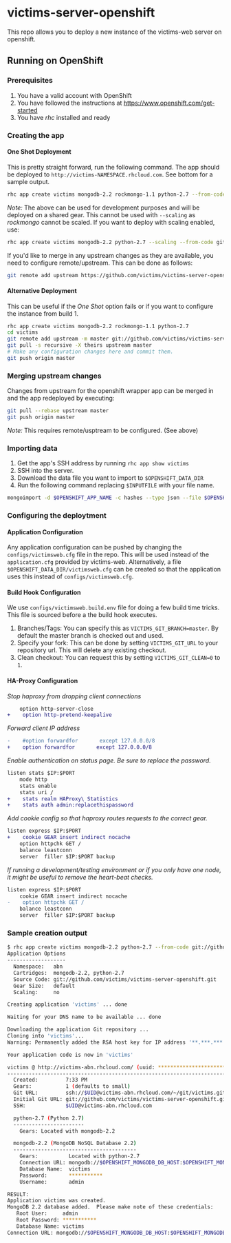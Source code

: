 victims-server-openshift
========================

This repo allows you to deploy a new instance of the victims-web server on openshift.

## Running on OpenShift
### Prerequisites
1. You have a valid account with OpenShift
2. You have followed the instructions at https://www.openshift.com/get-started
3. You have *rhc* installed and ready

### Creating the app
#### One Shot Deployment
This is pretty straight forward, run the following command. The app should be deployed to ```http://victims-NAMESPACE.rhcloud.com```. See bottom for a sample output.
```sh
rhc app create victims mongodb-2.2 rockmongo-1.1 python-2.7 --from-code git://github.com/victims/victims-server-openshift.git
```
_*Note:*_ The above can be used for development purposes and will be deployed on a shared gear. This cannot be used with ```--scaling``` as _rockmongo_ cannot be scaled. If you want to deploy with scaling enabled, use:
```sh
rhc app create victims mongodb-2.2 python-2.7 --scaling --from-code git://github.com/victims/victims-server-openshift.git
```
If you'd like to merge in any upstream changes as they are available, you need to configure remote/upstream. This can be done as follows:
```sh
git remote add upstream https://github.com/victims/victims-server-openshift.git
```
#### Alternative Deployment
This can be useful if the *One Shot* option fails or if you want to configure the instance from build 1.
```sh
rhc app create victims mongodb-2.2 rockmongo-1.1 python-2.7
cd victims
git remote add upstream -m master git://github.com/victims/victims-server-openshift.git
git pull -s recursive -X theirs upstream master
# Make any configuration changes here and commit them.
git push origin master
```
### Merging upstream changes
Changes from upstream for the openshift wrapper app can be merged in and the app redeployed by executing:
```sh
git pull --rebase upstream master
git push origin master
```
_Note:_ This requires remote/usptream to be configured. (See above)
### Importing data
1. Get the app's SSH address by running ```rhc app show victims```
2. SSH into the server.
3. Download the data file you want to import to ```$OPENSHIFT_DATA_DIR```
4. Run the following command replacing ```$INPUTFILE``` with your file name.

```sh
mongoimport -d $OPENSHIFT_APP_NAME -c hashes --type json --file $OPENSHIFT_DATA_DIR/$INPUTFILE  -h $OPENSHIFT_MONGODB_DB_HOST  -u admin -p $OPENSHIFT_MONGODB_DB_PASSWORD --port $OPENSHIFT_MONGODB_DB_PORT
```
### Configuring the deploytment
#### Application Configuration
Any application configuration can be pushed by changing the ```configs/victimsweb.cfg``` file in the repo. This will be used instead of the ```application.cfg``` provided by victims-web.
Alternatively, a file ```$OPENSHIFT_DATA_DIR/victimsweb.cfg``` can be created so that the application uses this instead of ```configs/victimsweb.cfg```.
#### Build Hook Configuration
We use ```configs/victimsweb.build.env``` file for doing a few build time tricks. This file is sourced before a the build hook executes.

1. Branches/Tags: You can specify this as ```VICTIMS_GIT_BRANCH=master```. By default the master branch is checked out and used.
2. Specify your fork: This can be done by setting ```VICTIMS_GIT_URL``` to your repository url. This will delete any existing checkout.
3. Clean checkout: You can request this by setting ```VICTIMS_GIT_CLEAN=0``` to ```1```.

#### HA-Proxy Configuration
*Stop haproxy from dropping client connections*
```diff
    option http-server-close
+    option http-pretend-keepalive
```
*Forward client IP address*
```diff
-    #option forwardfor       except 127.0.0.0/8
+    option forwardfor       except 127.0.0.0/8
```
*Enable authentication on status page. Be sure to replace the password.*
```diff
listen stats $IP:$PORT
    mode http
    stats enable
    stats uri /
+    stats realm HAProxy\ Statistics
+    stats auth admin:replacethispassword
```
*Add cookie config so that haproxy routes requests to the correct gear.*
```diff
listen express $IP:$PORT
+    cookie GEAR insert indirect nocache
    option httpchk GET /
    balance leastconn
    server  filler $IP:$PORT backup
```
*If running a development/testing environment or if you only have one node, it might be useful to remove the heart-beat checks.*
```diff
listen express $IP:$PORT
    cookie GEAR insert indirect nocache
-    option httpchk GET /
    balance leastconn
    server  filler $IP:$PORT backup
```

### Sample creation output
```sh
$ rhc app create victims mongodb-2.2 python-2.7 --from-code git://github.com/victims/victims-server-openshift.git
Application Options
-------------------
  Namespace:   abn
  Cartridges:  mongodb-2.2, python-2.7
  Source Code: git://github.com/victims/victims-server-openshift.git
  Gear Size:   default
  Scaling:     no

Creating application 'victims' ... done

Waiting for your DNS name to be available ... done

Downloading the application Git repository ...
Cloning into 'victims'...
Warning: Permanently added the RSA host key for IP address '**.***.***.**' to the list of known hosts.

Your application code is now in 'victims'

victims @ http://victims-abn.rhcloud.com/ (uuid: **********************)
--------------------------------------------------------------------------
  Created:         7:33 PM
  Gears:           1 (defaults to small)
  Git URL:         ssh://$UID@victims-abn.rhcloud.com/~/git/victims.git/
  Initial Git URL: git://github.com/victims/victims-server-openshift.git
  SSH:             $UID@victims-abn.rhcloud.com

  python-2.7 (Python 2.7)
  -----------------------
    Gears: Located with mongodb-2.2

  mongodb-2.2 (MongoDB NoSQL Database 2.2)
  ----------------------------------------
    Gears:          Located with python-2.7
    Connection URL: mongodb://$OPENSHIFT_MONGODB_DB_HOST:$OPENSHIFT_MONGODB_DB_PORT/
    Database Name:  victims
    Password:       ***********
    Username:       admin

RESULT:
Application victims was created.
MongoDB 2.2 database added.  Please make note of these credentials:
   Root User:     admin
   Root Password: ***********
   Database Name: victims
Connection URL: mongodb://$OPENSHIFT_MONGODB_DB_HOST:$OPENSHIFT_MONGODB_DB_PORT/

```
